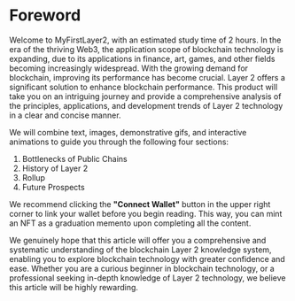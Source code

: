 # Foreword

Welcome to MyFirstLayer2, with an estimated study time of 2 hours. In the era of the thriving Web3, the application scope of blockchain technology is expanding, due to its applications in finance, art, games, and other fields becoming increasingly widespread. With the growing demand for blockchain, improving its performance has become crucial. Layer 2 offers a significant solution to enhance blockchain performance. This product will take you on an intriguing journey and provide a comprehensive analysis of the principles, applications, and development trends of Layer 2 technology in a clear and concise manner.

We will combine text, images, demonstrative gifs, and interactive animations to guide you through the following four sections:

1. Bottlenecks of Public Chains
2. History of Layer 2
3. Rollup
4. Future Prospects

We recommend clicking the **"Connect Wallet"** button in the upper right corner to link your wallet before you begin reading. This way, you can mint an NFT as a graduation memento upon completing all the content.

We genuinely hope that this article will offer you a comprehensive and systematic understanding of the blockchain Layer 2 knowledge system, enabling you to explore blockchain technology with greater confidence and ease. Whether you are a curious beginner in blockchain technology, or a professional seeking in-depth knowledge of Layer 2 technology, we believe this article will be highly rewarding.

<GithubAvatar owner='lxdao-official' repo='myfirstlayer2-frontend' path='mdx/zh/0.0-foreword.md' />

